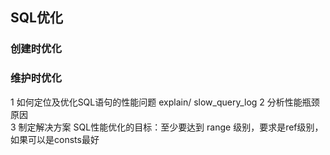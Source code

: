 ## SQL优化

### 创建时优化

### 维护时优化

1 如何定位及优化SQL语句的性能问题  explain/ slow_query_log
2 分析性能瓶颈原因  
3 制定解决方案   SQL性能优化的目标：至少要达到 range 级别，要求是ref级别，如果可以是consts最好

